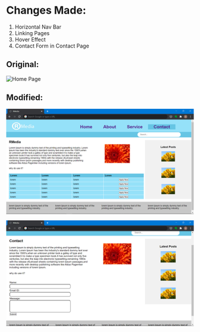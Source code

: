 # Changes Made:

1. Horizontal Nav Bar
2. Linking Pages
3. Hover Effect
4. Contact Form in Contact Page

## Original:

![Home Page](images/workshop-1-design)

## Modified:

![Home Page](images/modified-homepage.png)

![Contact Page](images/modified-contact.png)